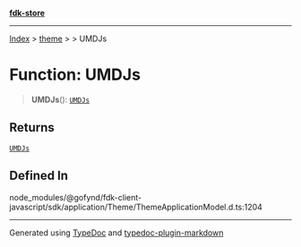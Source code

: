 [**fdk-store**](../../../README.md)
***

[Index](../../../API.md) > [theme](../../README.md) > [<internal>](../README.md) > UMDJs

# Function: UMDJs

> **UMDJs**(): [`UMDJs`](../type-aliases/type-alias.UMDJs.md)

## Returns

[`UMDJs`](../type-aliases/type-alias.UMDJs.md)

## Defined In

node\_modules/@gofynd/fdk-client-javascript/sdk/application/Theme/ThemeApplicationModel.d.ts:1204

***
Generated using [TypeDoc](https://typedoc.org/) and [typedoc-plugin-markdown](https://www.npmjs.com/package/typedoc-plugin-markdown)
